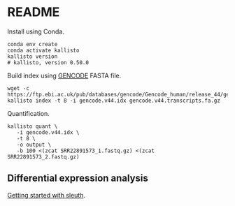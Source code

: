 # README

Install using Conda.

```console
conda env create
conda activate kallisto
kallisto version
# kallisto, version 0.50.0
```

Build index using [GENCODE](https://www.gencodegenes.org/human/) FASTA file.

```console
wget -c https://ftp.ebi.ac.uk/pub/databases/gencode/Gencode_human/release_44/gencode.v44.transcripts.fa.gz
kallisto index -t 8 -i gencode.v44.idx gencode.v44.transcripts.fa.gz
```

Quantification.

```console
kallisto quant \
   -i gencode.v44.idx \
   -t 8 \
   -o output \
   -b 100 <(zcat SRR22891573_1.fastq.gz) <(zcat SRR22891573_2.fastq.gz)
```

## Differential expression analysis

[Getting started with
sleuth](https://pachterlab.github.io/sleuth_walkthroughs/trapnell/analysis.html).

